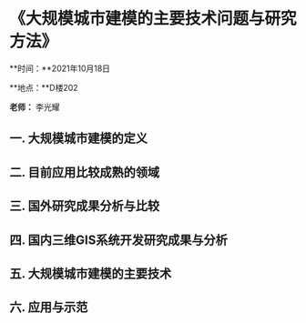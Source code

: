 # 《大规模城市建模的主要技术问题与研究方法》

**时间：**2021年10月18日

**地点：**D楼202

**老师：** 李光耀

## 一. 大规模城市建模的定义

## 二. 目前应用比较成熟的领域

## 三. 国外研究成果分析与比较

## 四. 国内三维GIS系统开发研究成果与分析

## 五. 大规模城市建模的主要技术

## 六. 应用与示范

